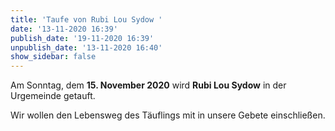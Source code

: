 ```yaml
---
title: 'Taufe von Rubi Lou Sydow '
date: '13-11-2020 16:39'
publish_date: '19-11-2020 16:39'
unpublish_date: '13-11-2020 16:40'
show_sidebar: false
---
```


Am Sonntag, dem **15. November 2020** wird **Rubi Lou Sydow** in der Urgemeinde getauft.

Wir wollen den Lebensweg des Täuflings mit in unsere Gebete einschließen.
